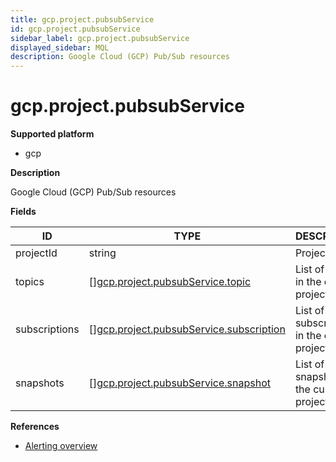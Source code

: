 ```yaml
---
title: gcp.project.pubsubService
id: gcp.project.pubsubService
sidebar_label: gcp.project.pubsubService
displayed_sidebar: MQL
description: Google Cloud (GCP) Pub/Sub resources
---
```


# gcp.project.pubsubService

**Supported platform**

- gcp

**Description**

Google Cloud (GCP) Pub/Sub resources

**Fields**

| ID            | TYPE                                                                                          | DESCRIPTION                                  |
| ------------- | --------------------------------------------------------------------------------------------- | -------------------------------------------- |
| projectId     | string                                                                                        | Project ID                                   |
| topics        | &#91;&#93;[gcp.project.pubsubService.topic](gcp.project.pubsubservice.topic.md)               | List of topics in the current project        |
| subscriptions | &#91;&#93;[gcp.project.pubsubService.subscription](gcp.project.pubsubservice.subscription.md) | List of subscriptions in the current project |
| snapshots     | &#91;&#93;[gcp.project.pubsubService.snapshot](gcp.project.pubsubservice.snapshot.md)         | List of snapshots in the current project     |

**References**

- [Alerting overview](https://cloud.google.com/monitoring/alerts)
